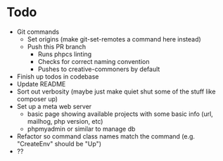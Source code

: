 # Todo

- Git commands
  - Set origins (make git-set-remotes a command here instead)
  - Push this PR branch
    - Runs phpcs linting
    - Checks for correct naming convention
    - Pushes to creative-commoners by default
- Finish up todos in codebase
- Update README
- Sort out verbosity (maybe just make quiet shut some of the stuff like composer up)
- Set up a meta web server
  - basic page showing available projects with some basic info (url, mailhog, php version, etc)
  - phpmyadmin or similar to manage db
- Refactor so command class names match the command (e.g. "CreateEnv" should be "Up")
- ??
